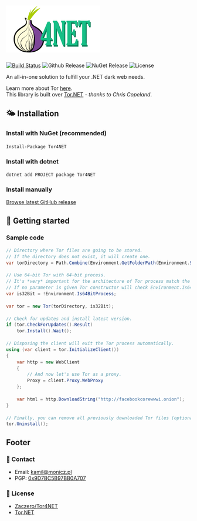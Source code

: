 # ![Zaczero/Tor4NET logo](https://github.com/Zaczero/Tor4NET/blob/master/icons/Tor4NET_small.png)

[![Build Status](https://travis-ci.com/Zaczero/Tor4NET.svg?branch=master)](https://travis-ci.com/Zaczero/Tor4NET)
![Github Release](https://img.shields.io/github/release/Zaczero/Tor4NET.svg)
![NuGet Release](https://img.shields.io/nuget/v/Tor4NET.svg)
![License](https://img.shields.io/github/license/Zaczero/Tor4NET.svg)

An all-in-one solution to fulfill your .NET dark web needs.

Learn more about Tor [here](https://www.torproject.org/).  
This library is built over [Tor.NET](https://www.codeproject.com/Articles/1072864/%2fArticles%2f1072864%2fTor-NET-A-managed-Tor-network-library) *- thanks to Chris Copeland*.

## 🌤️ Installation

### Install with NuGet (recommended)

`Install-Package Tor4NET`

### Install with dotnet

`dotnet add PROJECT package Tor4NET`

### Install manually

[Browse latest GitHub release](https://github.com/Zaczero/Tor4NET/releases/latest)

## 🏁 Getting started

### Sample code

```cs
// Directory where Tor files are going to be stored.
// If the directory does not exist, it will create one.
var torDirectory = Path.Combine(Environment.GetFolderPath(Environment.SpecialFolder.MyDocuments), "Tor4NET");

// Use 64-bit Tor with 64-bit process.
// It's *very* important for the architecture of Tor process match the one used by your app.
// If no parameter is given Tor constructor will check Environment.Is64BitProcess property (the same one as below).
var is32Bit = !Environment.Is64BitProcess;

var tor = new Tor(torDirectory, is32Bit);

// Check for updates and install latest version.
if (tor.CheckForUpdates().Result)
    tor.Install().Wait();

// Disposing the client will exit the Tor process automatically.
using (var client = tor.InitializeClient())
{
    var http = new WebClient
    {
        // And now let's use Tor as a proxy.
        Proxy = client.Proxy.WebProxy
    };

    var html = http.DownloadString("http://facebookcorewwwi.onion");
}

// Finally, you can remove all previously downloaded Tor files (optional).
tor.Uninstall();
```

## Footer

### 📧 Contact

* Email: [kamil@monicz.pl](mailto:kamil@monicz.pl)
* PGP: [0x9D7BC5B97BB0A707](https://gist.github.com/Zaczero/158da01bfd5b6d236f2b8ceb62dd9698)

### 📃 License

* [Zaczero/Tor4NET](https://github.com/Zaczero/Tor4NET/blob/master/LICENSE)
* [Tor.NET](https://www.codeproject.com/info/cpol10.aspx)